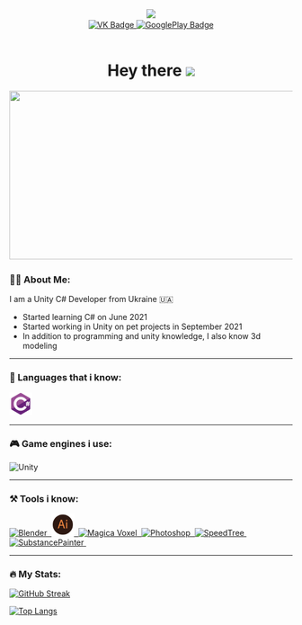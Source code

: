 <div id="header" align="center">
   <img src="https://media.giphy.com/media/vzO0Vc8b2VBLi/giphy.gif" width="100"/>
</div>

<div id="badges" align="center">
 <a href="https://vk.com/kateikapotniy">
  <img src="https://img.shields.io/badge/%D0%92%D0%BA%D0%BE%D0%BD%D1%82%D0%B0%D0%BA%D1%82%D0%B5-blue?logo=VK&logocolor=white&style=for-the-badge" alt="VK Badge"/>
 </a>
 <a href="https://play.google.com/store/apps/dev?id=6302621234291913558&hl=ru&gl=US"> 
  <img src="https://img.shields.io/badge/GooglePlay-gray?logo=GooglePlay&logocolor=white&style=for-the-badge" alt ="GooglePlay Badge"/>
 </a>
</div>

<div id="views" align="center">
  <img src="https://komarev.com/ghpvc/?username=DenisChervenko&style=flat-square&color=blue" alt=""/>
  
  <h1>
  Hey there
    <img src="https://media.giphy.com/media/hvRJCLFzcasrR4ia7z/giphy.gif" width="30px"/>
  </h1>
</div>

<div align="center">
  <img src="https://media.giphy.com/media/zOvBKUUEERdNm/giphy.gif" width="600" height="300"/>
</div>

### :man_technologist: About Me:

I am a Unity C# Developer from Ukraine :ukraine:
- Started learning C# on June 2021
- Started working in Unity on pet projects in September 2021
- In addition to programming and unity knowledge, I also know 3d modeling

---

### :book: Languages that i know:
<div>
  <img src="https://github.com/devicons/devicon/blob/master/icons/csharp/csharp-original.svg" title="C#" alt="C#" width="40" height="40"/>&nbsp;
</div>

---

### :video_game: Game engines i use:
<div>
  <img src="https://github.com/simple-icons/simple-icons/blob/master/icons/unity.svg" title="Unity" alt="Unity" width="40" height="40"/>&nbsp;
</div>

---

### :hammer_and_pick: Tools i know:
<div>
 <a href="https://www.blender.org/">
  <img src="https://github.com/get-icon/geticon/blob/master/icons/blender.svg" title="Blender" alt="Blender" width="40" height="40"/>&nbsp;
 </a>
  
 <a href="https://www.adobe.com/ru/products/illustrator.html">
  <img src="https://github.com/steverichey/DockIcons/blob/master/icons/illustrator.svg" title="Illustartor" alt="Illustartor" width="40" height="40"/>&nbsp;
 </a>
 
 <a href="https://ephtracy.github.io/">
  <img src="https://static.macupdate.com/products/63748/l/magicavoxel-logo.png?v=1642057853" title="Magica Voxel" alt="Magica Voxel" width="40" height="40"/>&nbsp;
 </a>
  
 <a href="https://www.adobe.com/products/photoshop.html?promoid=RBS7NL7F&mv=other">
  <img src="https://github.com/get-icon/geticon/blob/master/icons/adobe-photoshop.svg" title="Photoshop" alt="Photoshop" width="40" height="40"/>&nbsp;
 </a>
  
 <a href="https://store.speedtree.com/corporate-logos/">
  <img src="https://store-speedtree-com.exactdn.com/site-assets/uploads/ST_Square_Green-1.png?strip=all&lossy=1&quality=73&ssl=1" title="SpeedTree" alt="SpeedTree" width="40" height="40"/>&nbsp;
 </a>
  
 <a href="https://www.substance3d.com/">
  <img src="https://cdn.worldvectorlogo.com/logos/substance-painter.svg" title="SubstancePainter" alt="SubstancePainter" width="40" height="40"/>&nbsp;
 </a>
</div>

---

### :fire: My Stats:


  [![GitHub Streak](https://github-readme-streak-stats.herokuapp.com/?user=DenisChervenko&theme=dark*background=000000)](https://git.io/streak-stats)
  
  [![Top Langs](https://github-readme-stats.vercel.app/api/top-langs/?username=DenisChervenko&layout=compact&theme=dark*background=000000)](https://github.com/anuraghazra/github-readme-stats)
